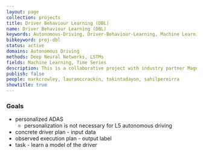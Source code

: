 ```yaml
---
layout: page
collection: projects
title: Driver Behaviour Learning (DBL)
name: Driver Behaviour Learning (DBL)
keywords: Autonomous-Driving, Driver-Behaviour-Learning, Machine Learning, Vision, Control
bibkeyword: proj-dbl
status: active
domains: Autonomous Driving
methods: Deep Neural Networks, LSTMs
fields: Machine Learning, Time Series
description: This is a collaborative project with industry partner Magna International to collect real world data about human driving behaviour in order to enable training of accurate predictive models of human driving for modern ADAS.
publish: false
people: markcrowley, lauramccrackin, takintadayon, sahilpereirra
showtitle: true
---
```


### Goals

- personalized ADAS
    - personalization is not necessary for L5 autonomous driving
- concrete driver plan - input data
- observed execution plan - output label
- task - learn a model of the driver

